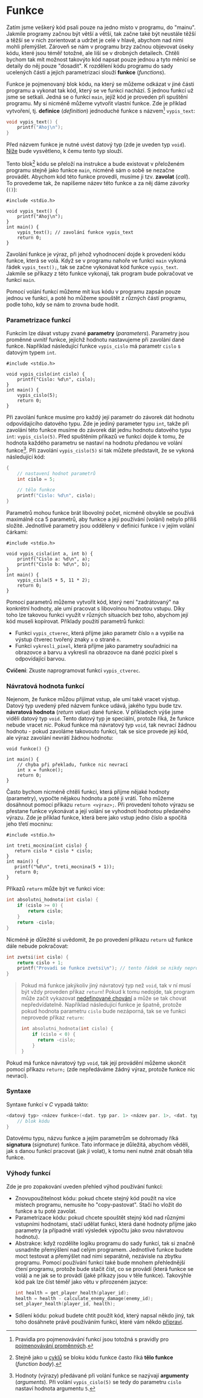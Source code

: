 # Funkce
Zatím jsme veškerý kód psali pouze na jedno místo v programu, do "mainu". Jakmile programy začnou
být větší a větší, tak začne také být neustále těžší a těžší se v nich zorientovat a udržet je celé
v hlavě, abychom nad nimi mohli přemýšlet. Zároveň se nám v programu brzy začnou objevovat úseky kódu,
které jsou téměř totožné, ale liší se v drobných detailech. Chtěli bychom tak mít možnost takovýto
kód napsat pouze jednou a tyto měnící se detaily do něj pouze "dosadit". K rozdělení kódu programu
do sady ucelených částí a jejich parametrizaci slouží **funkce** (*functions*).

Funkce je pojmenovaný blok kódu, na který se můžeme odkázat v jiné části programu a vykonat tak
kód, který se ve funkci nachází. S jednou funkcí už jsme se setkali. Jedná se o funkci `main`, jejíž
kód je proveden při spuštění programu. My si nicméně můžeme vytvořit vlastní funkce. Zde je
příklad vytvoření, tj. **definice** (*definition*) jednoduché funkce s názvem[^1] `vypis_text`:
```c
void vypis_text() {
    printf("Ahoj\n");
}
```

[^1]: Pravidla pro pojmenovávání funkcí jsou totožná s pravidly pro
[pojmenovávání proměnných](promenne_pojmenovavani.md).

Před názvem funkce je nutné uvést datový typ (zde je uveden typ `void`). [Níže](#návratová-hodnota-funkcí)
bude vysvětleno, k čemu tento typ slouží.

Tento blok[^2] kódu se přeloží na instrukce a bude existovat v přeloženém programu stejně jako funkce
`main`, nicméně sám o sobě se nezačne provádět. Abychom kód této funkce provedli, musíme ji tzv.
**zavolat** (*call*). To provedeme tak, že napíšeme název této funkce a za něj dáme
závorky (`()`):
```c,editable,mainbody
#include <stdio.h>

void vypis_text() {
    printf("Ahoj\n");
}
int main() {
    vypis_text(); // zavolání funkce vypis_text
    return 0;
}
```

[^2]: Stejně jako u [cyklů](while.md) se bloku kódu funkce často říká **tělo funkce** (*function body*).

Zavolání funkce je výraz, při jehož vyhodnocení dojde k provedení kódu funkce, která se volá.
Když se v programu nahoře ve funkci `main` vykoná řádek `vypis_text();`, tak se začne vykonávat kód
funkce `vypis_text`. Jakmile se příkazy z této funkce vykonají, tak program bude pokračovat ve funkci
`main`.

Pomocí volání funkcí můžeme mít kus kódu v programu zapsán pouze jednou ve funkci, a poté ho
můžeme spouštět z různých částí programu, podle toho, kdy se nám to zrovna bude hodit.

### Parametrizace funkcí
Funkcím lze dávat vstupy zvané **parametry** (*parameters*). Parametry jsou proměnné uvnitř funkce,
jejichž hodnotu nastavujeme při zavolání dané funkce. Například následující funkce `vypis_cislo` má
parametr `cislo` s datovým typem `int`.
```c,editable
#include <stdio.h>

void vypis_cislo(int cislo) {
    printf("Cislo: %d\n", cislo);
}
int main() {
    vypis_cislo(5);
    return 0;
}
```
Při zavolání funkce musíme pro každý její parametr do závorek dát hodnotu odpovídajícího datového typu.
Zde je jediný parameter typu `int`, takže při zavolání této funkce musíme do závorek dát jednu hodnotu
datového typu `int`: `vypis_cislo(5)`. Před spuštěním příkazů ve funkci dojde k tomu, že hodnota každého
parametru se nastaví na hodnotu předanou ve volání funkce[^3]. Při zavolání `vypis_cislo(5)` si tak můžete
představit, že se vykoná následující kód:
```c
{
    // nastavení hodnot parametrů
    int cislo = 5;

    // tělo funkce
    printf("Cislo: %d\n", cislo); 
}
```

[^3]: Hodnoty (výrazy) předávané při volání funkce se nazývají **argumenty** (*arguments*). Při
volání `vypis_cislo(5)` se tedy do parametru `cislo` nastaví hodnota argumentu `5`.

Parametrů mohou funkce brát libovolný počet, nicméně obvykle se používá maximálně cca 5
parametrů, aby funkce a její používání (volání) nebylo příliš složité. Jednotlivé parametry jsou
odděleny v definici funkce i v jejím volání čárkami:
```c,editable
#include <stdio.h>

void vypis_cisla(int a, int b) {
    printf("Cislo a: %d\n", a);
    printf("Cislo b: %d\n", b);
}
int main() {
    vypis_cisla(5 + 5, 11 * 2);
    return 0;
}
```

Pomocí parametrů můžeme vytvořit kód, který není "zadrátovaný" na konkrétní hodnoty, ale umí pracovat
s libovolnou hodnotou vstupu. Díky toho lze takovou funkci využít v různých situacích bez toho, abychom
její kód museli kopírovat. Příklady použití parametrů funkcí:
- Funkci `vypis_ctverec`, která přijme jako parametr číslo `n` a vypíše na výstup čtverec tvořený
znaky `x` o straně `n`.
- Funkci `vykresli_pixel`, která přijme jako parametry souřadnici na obrazovce a barvu a vykreslí
na obrazovce na dané pozici pixel s odpovídající barvou.

**Cvičení**: Zkuste naprogramovat funkci `vypis_ctverec`.

### Návratová hodnota funkcí
Nejenom, že funkce můžou přijímat vstup, ale umí také vracet výstup. Datový typ uvedený před názvem
funkce udává, jakého typu bude tzv. **návratová hodnota** (*return value*) dané funkce. V příkladech
výše jsme viděli datový typ `void`. Tento datový typ je speciální, protože říká, že funkce nebude
vracet *nic*. Pokud funkce má návratový typ `void`, tak nevrací žádnou hodnotu - pokud zavoláme
takovouto funkci, tak se sice provede její kód, ale výraz zavolání nevrátí žádnou hodnotu:
```c,editable
void funkce() {}

int main() {
    // chyba při překladu, funkce nic nevrací
    int x = funkce();
    return 0;
}
```

Často bychom nicméně chtěli funkci, která přijme nějaké hodnoty (parametry), vypočte nějakou hodnotu
a poté ji vrátí. Toho můžeme dosáhnout pomocí příkazu `return <výraz>;`. Při provedení tohoto výrazu
se přestane funkce vykonávat a její volání se vyhodnotí hodnotou předaného výrazu. Zde je příklad
funkce, která bere jako vstup jedno číslo a spočítá jeho třetí mocninu:
 ```c,editable
#include <stdio.h>

int treti_mocnina(int cislo) {
    return cislo * cislo * cislo;
}
int main() {
    printf("%d\n", treti_mocnina(5 + 1));
    return 0;
}
```
Příkazů `return` může být ve funkci více:
```c
int absolutni_hodnota(int cislo) {
    if (cislo >= 0) {
        return cislo;
    }
    return -cislo;
}
```
Nicméně je důležité si uvědomit, že po provedení příkazu `return` už funkce dále nebude pokračovat:
```c
int zvetsi(int cislo) {
    return cislo + 1;
    printf("Provadi se funkce zvetsi\n"); // tento řádek se nikdy neprovede
}
```

> Pokud má funkce jakýkoliv jiný návratový typ než `void`, tak v ní musí být vždy proveden příkaz
> `return`! Pokud k tomu nedojde, tak program může začít vykazovat [nedefinované chování](promenne.md#vždy-inicializujte-proměnné)
> a může se tak chovat nepředvídatelně. Například následující funkce je špatně, protože pokud hodnota
> parametru `cislo` bude nezáporná, tak se ve funkci neprovede příkaz `return`:
> ```c
> int absolutni_hodnota(int cislo) {
>     if (cislo < 0) {
>       return -cislo;
>     }
> }
> ```

Pokud má funkce návratový typ `void`, tak její provádění můžeme ukončit pomocí příkazu `return;`
(zde nepředáváme žádný výraz, protože funkce nic nevrací).

### Syntaxe
Syntaxe funkcí v *C* vypadá takto:
```c
<datový typ> <název funkce>(<dat. typ par. 1> <název par. 1>, <dat. typ par. 2> <název par. 2>, ...) {
    // blok kódu
} 
```
Datovému typu, názvu funkce a jejím parametrům se dohromady říká **signatura** (*signature*) funkce.
Tato informace je důležitá, abychom věděli, jak s danou funkcí pracovat (jak ji volat), k tomu není
nutné znát obsah těla funkce.

### Výhody funkcí
Zde je pro zopakování uveden přehled výhod používání funkcí:
- Znovupoužitelnost kódu: pokud chcete stejný kód použít na více místech programu, nemusíte ho
"copy-pastovat". Stačí ho vložit do funkce a tu poté zavolat.
- Parametrizace kódu: pokud chcete spouštět stejný kód nad různými vstupními hodnotami, stačí udělat
funkci, která dané hodnoty přijme jako parametry (a případně vrátí výsledek výpočtu jako svou
návratovou hodnotu).
- Abstrakce: když rozdělíte logiku programu do sady funkcí, tak si značně usnadníte přemýšlení nad
celým programem. Jednotlivé funkce budete moct testovat a přemýšlet nad nimi separátně, nezávisle na
zbytku programu. Pomocí používání funkcí také bude mnohem přehlednější čtení programu, protože bude
stačit číst, co se provádí (která funkce se volá) a ne jak se to provádí (jaké příkazy jsou v těle
funkce). Takovýhle kód pak lze číst téměř jako větu v přirozeném jazyce:
    ```c
    int health = get_player_health(player_id);
    health = health - calculate_enemy_damage(enemy_id);
    set_player_health(player_id, health);
    ```
- Sdílení kódu: pokud budete chtít použít kód, který napsal někdo jiný, tak toho dosáhnete právě
používáním funkcí, které vám někdo [připraví](knihovny.md).

<!-- <upr-svgs src="../animations/stack/stack-" to="15"></upr-svgs> -->
